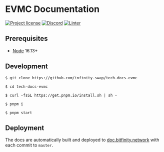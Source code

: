 # EVMC Documentation

[![Project license](https://img.shields.io/badge/License-Public%20Domain-blue.svg)](https://creativecommons.org/publicdomain/zero/1.0/)
[![Discord](https://img.shields.io/discord/490367152054992913?label=Discord)](https://discord.gg/jNjHYUF8vw)
[![Linter](https://github.com/aurora-is-near/doc.bitfinity.network/workflows/Linter/badge.svg)](https://github.com/aurora-is-near/doc.bitfinity.network/actions?query=workflow%3ALinter)

## Prerequisites

- [Node] 16.13+

## Development

```console
$ git clone https://github.com/infinity-swap/tech-docs-evmc

$ cd tech-docs-evmc

$ curl -fsSL https://get.pnpm.io/install.sh | sh -

$ pnpm i

$ pnpm start
```

## Deployment

The docs are automatically built and deployed to [doc.bitfinity.network](https://doc.bitfinity.network/) with each commit to `master`.

[Node]:     https://nodejs.org
